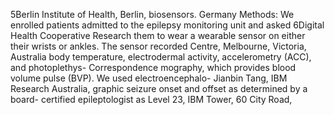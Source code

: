 5Berlin Institute of Health, Berlin, biosensors.
Germany
Methods: We enrolled patients admitted to the epilepsy monitoring unit and asked
6Digital Health Cooperative Research
them to wear a wearable sensor on either their wrists or ankles. The sensor recorded
Centre, Melbourne, Victoria, Australia
body temperature, electrodermal activity, accelerometry (ACC), and photoplethys-
Correspondence mography, which provides blood volume pulse (BVP). We used electroencephalo-
Jianbin Tang, IBM Research Australia,
graphic seizure onset and offset as determined by a board- certified epileptologist as
Level 23, IBM Tower, 60 City Road,